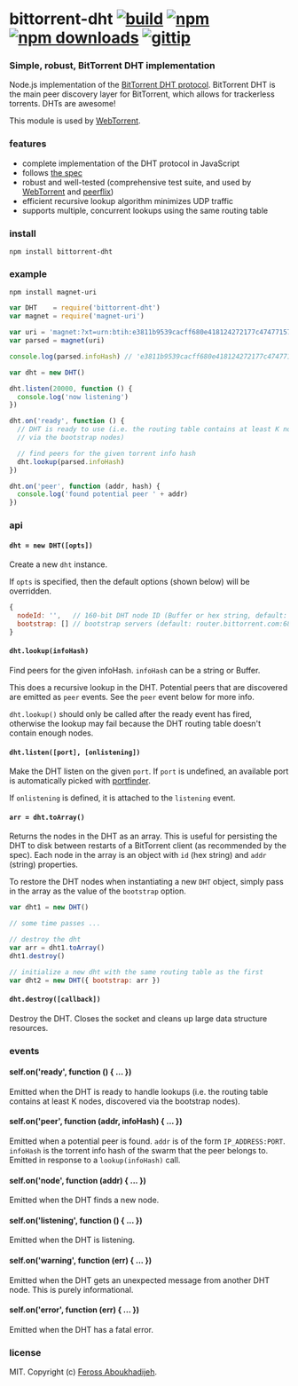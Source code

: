 # bittorrent-dht [![build](https://img.shields.io/travis/feross/bittorrent-dht.svg)](https://travis-ci.org/feross/bittorrent-dht) [![npm](https://img.shields.io/npm/v/bittorrent-dht.svg)](https://npmjs.org/package/bittorrent-dht) [![npm downloads](https://img.shields.io/npm/dm/bittorrent-dht.svg)](https://npmjs.org/package/bittorrent-dht) [![gittip](https://img.shields.io/gittip/feross.svg)](https://www.gittip.com/feross/)

### Simple, robust, BitTorrent DHT implementation

Node.js implementation of the [BitTorrent DHT protocol](http://www.bittorrent.org/beps/bep_0005.html). BitTorrent DHT is the main peer discovery layer for BitTorrent, which allows for trackerless torrents. DHTs are awesome!

This module is used by [WebTorrent](http://webtorrent.io).

### features

- complete implementation of the DHT protocol in JavaScript
- follows [the spec](http://www.bittorrent.org/beps/bep_0005.html)
- robust and well-tested (comprehensive test suite, and used by [WebTorrent](http://webtorrent.io) and [peerflix](https://github.com/mafintosh/peerflix))
- efficient recursive lookup algorithm minimizes UDP traffic
- supports multiple, concurrent lookups using the same routing table

### install

```
npm install bittorrent-dht
```

### example

```
npm install magnet-uri
```

```javascript
var DHT    = require('bittorrent-dht')
var magnet = require('magnet-uri')

var uri = 'magnet:?xt=urn:btih:e3811b9539cacff680e418124272177c47477157'
var parsed = magnet(uri)

console.log(parsed.infoHash) // 'e3811b9539cacff680e418124272177c47477157'

var dht = new DHT()

dht.listen(20000, function () {
  console.log('now listening')
})

dht.on('ready', function () {
  // DHT is ready to use (i.e. the routing table contains at least K nodes, discovered
  // via the bootstrap nodes)

  // find peers for the given torrent info hash
  dht.lookup(parsed.infoHash)
})

dht.on('peer', function (addr, hash) {
  console.log('found potential peer ' + addr)
})

```

### api

#### `dht = new DHT([opts])`

Create a new `dht` instance.

If `opts` is specified, then the default options (shown below) will be overridden.

``` js
{
  nodeId: '',   // 160-bit DHT node ID (Buffer or hex string, default: randomly generated)
  bootstrap: [] // bootstrap servers (default: router.bittorrent.com:6881, router.utorrent.com:6881, dht.transmissionbt.com:6881)
}
```

#### `dht.lookup(infoHash)`

Find peers for the given infoHash. `infoHash` can be a string or Buffer.

This does a recursive lookup in the DHT. Potential peers that are discovered are emitted
as `peer` events. See the `peer` event below for more info.

`dht.lookup()` should only be called after the ready event has fired, otherwise the lookup
may fail because the DHT routing table doesn't contain enough nodes.


#### `dht.listen([port], [onlistening])`

Make the DHT listen on the given `port`. If `port` is undefined, an available port is
automatically picked with [portfinder](https://github.com/indexzero/node-portfinder).

If `onlistening` is defined, it is attached to the `listening` event.


#### `arr = dht.toArray()`

Returns the nodes in the DHT as an array. This is useful for persisting the DHT
to disk between restarts of a BitTorrent client (as recommended by the spec). Each node in the array is an object with `id` (hex string) and `addr` (string) properties.

To restore the DHT nodes when instantiating a new `DHT` object, simply pass in the array as the value of the `bootstrap` option.

```js
var dht1 = new DHT()

// some time passes ...

// destroy the dht
var arr = dht1.toArray()
dht1.destroy()

// initialize a new dht with the same routing table as the first
var dht2 = new DHT({ bootstrap: arr })
```


#### `dht.destroy([callback])`

Destroy the DHT. Closes the socket and cleans up large data structure resources.


### events

#### self.on('ready', function () { ... })

Emitted when the DHT is ready to handle lookups (i.e. the routing table contains at least K nodes, discovered via the bootstrap nodes).


#### self.on('peer', function (addr, infoHash) { ... })

Emitted when a potential peer is found. `addr` is of the form `IP_ADDRESS:PORT`.
`infoHash` is the torrent info hash of the swarm that the peer belongs to. Emitted
in response to a `lookup(infoHash)` call.


#### self.on('node', function (addr) { ... })

Emitted when the DHT finds a new node.


#### self.on('listening', function () { ... })

Emitted when the DHT is listening.


#### self.on('warning', function (err) { ... })

Emitted when the DHT gets an unexpected message from another DHT node. This is purely
informational.


#### self.on('error', function (err) { ... })

Emitted when the DHT has a fatal error.


### license

MIT. Copyright (c) [Feross Aboukhadijeh](http://feross.org).
